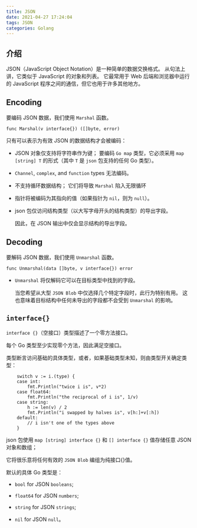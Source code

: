 ```yaml
---
title: JSON
date: 2021-04-27 17:24:04
tags: JSON
categories: Golang
---
```


## 介绍

JSON（JavaScript Object Notation）是一种简单的数据交换格式。
从句法上讲，它类似于 JavaScript 的对象和列表。
它最常用于 Web 后端和浏览器中运行的 JavaScript 程序之间的通信，但它也用于许多其他地方。

## Encoding

要编码 JSON 数据，我们使用 `Marshal` 函数。

`func Marshal(v interface{}) ([]byte, error)`

只有可以表示为有效 JSON 的数据结构才会被编码：

- JSON 对象仅支持将字符串作为键；
  要编码 `Go map` 类型，它必须采用 `map [string] T` 的形式（其中 `T` 是 `json` 包支持的任何 Go 类型）。

- `Channel`, `complex`, and `function` types 无法编码。

- 不支持循环数据结构；
  它们将导致 `Marshal` 陷入无限循环

- 指针将被编码为其指向的值（如果指针为 `nil`，则为 `null`）。

- json 包仅访问结构类型（以大写字母开头的结构类型）的导出字段。

  因此，在 JSON 输出中仅会显示结构的导出字段。

## Decoding

要解码 JSON 数据，我们使用 `Unmarshal` 函数。

`func Unmarshal(data []byte, v interface{}) error`

- `Unmarshal` 将仅解码它可以在目标类型中找到的字段。

  当您希望从大型 `JSON Blob` 中仅选择几个特定字段时，此行为特别有用。
  这也意味着目标结构中任何未导出的字段都不会受到 `Unmarshal` 的影响。

## `interface{}`

`interface {}`（空接口）类型描述了一个零方法接口。

每个 Go 类型至少实现零个方法，因此满足空接口。

类型断言访问基础的具体类型，或者，如果基础类型未知，则由类型开关确定类型：

```Golang
    switch v := i.(type) {
    case int:
        fmt.Println("twice i is", v*2)
    case float64:
        fmt.Println("the reciprocal of i is", 1/v)
    case string:
        h := len(v) / 2
        fmt.Println("i swapped by halves is", v[h:]+v[:h])
    default:
        // i isn't one of the types above
    }
```

json 包使用 `map [string] interface {}` 和 `[] interface {}` 值存储任意 JSON 对象和数组；

它将很乐意将任何有效的 `JSON Blob` 编组为纯接口{}值。

默认的具体 Go 类型是：

- `bool` for JSON `booleans`;

- `float64` for JSON `numbers`;

- `string` for JSON `strings`;

- `nil` for JSON `null`。
